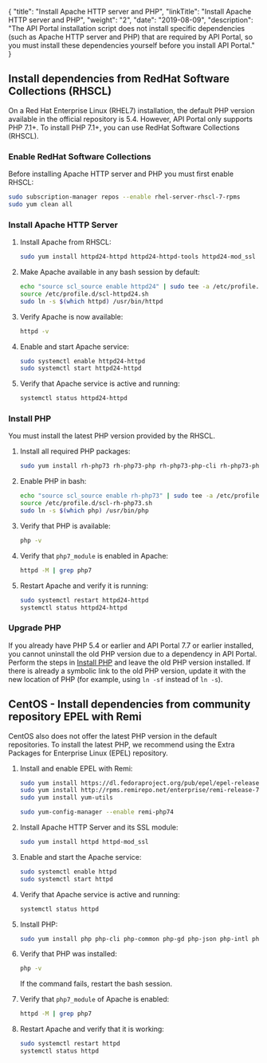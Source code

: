 {
"title": "Install Apache HTTP server and PHP",
  "linkTitle": "Install Apache HTTP server and PHP",
  "weight": "2",
  "date": "2019-08-09",
  "description": "The API Portal installation script does not install specific dependencies (such as Apache HTTP server and PHP) that are required by API Portal, so you must install these dependencies yourself before you install API Portal."
}

## Install dependencies from RedHat Software Collections (RHSCL)

On a Red Hat Enterprise Linux (RHEL7) installation, the default PHP version available in the official repository is 5.4. However, API Portal only supports PHP 7.1+. To install PHP 7.1+, you can use RedHat Software Collections (RHSCL).

### Enable RedHat Software Collections

Before installing Apache HTTP server and PHP you must first enable RHSCL:

```bash
sudo subscription-manager repos --enable rhel-server-rhscl-7-rpms
sudo yum clean all
```

### Install Apache HTTP Server

1. Install Apache from RHSCL:

   ```bash
   sudo yum install httpd24-httpd httpd24-httpd-tools httpd24-mod_ssl
   ```

2. Make Apache available in any bash session by default:

   ```bash
   echo "source scl_source enable httpd24" | sudo tee -a /etc/profile.d/scl-httpd24.sh
   source /etc/profile.d/scl-httpd24.sh
   sudo ln -s $(which httpd) /usr/bin/httpd
   ```

3. Verify Apache is now available:

   ```bash
   httpd -v
   ```

4. Enable and start Apache service:

   ```bash
   sudo systemctl enable httpd24-httpd
   sudo systemctl start httpd24-httpd
   ```

5. Verify that Apache service is active and running:

   ```bash
   systemctl status httpd24-httpd
   ```

### Install PHP

You must install the latest PHP version provided by the RHSCL.

1. Install all required PHP packages:

   ```bash
   sudo yum install rh-php73 rh-php73-php rh-php73-php-cli rh-php73-php-common rh-php73-php-gd rh-php73-php-json rh-php73-php-intl rh-php73-php-mbstring rh-php73-php-mysqlnd rh-php73-php-pdo rh-php73-php-xml rh-php73-php-zip
   ```
2. Enable PHP in bash:

   ```bash
   echo "source scl_source enable rh-php73" | sudo tee -a /etc/profile.d/scl-rh-php73.sh
   source /etc/profile.d/scl-rh-php73.sh
   sudo ln -s $(which php) /usr/bin/php
   ```
3. Verify that PHP is available:

   ```bash
   php -v
   ```
4. Verify that `php7_module` is enabled in Apache:

    ```bash
    httpd -M | grep php7
    ```

5. Restart Apache and verify it is running:

    ```bash
    sudo systemctl restart httpd24-httpd
    systemctl status httpd24-httpd
    ```

### Upgrade PHP

If you already have PHP 5.4 or earlier and API Portal 7.7 or earlier installed, you cannot uninstall the old PHP version due to a dependency in API Portal. Perform the steps in [Install PHP](#install-php) and leave the old PHP version installed. If there is already a symbolic link to the old PHP version, update it with the new location of PHP (for example, using `ln -sf` instead of `ln -s`).

## CentOS - Install dependencies from community repository EPEL with Remi

CentOS also does not offer the latest PHP version in the default repositories. To install the latest PHP, we recommend using the Extra Packages for Enterprise Linux (EPEL) repository.

1. Install and enable EPEL with Remi:

    ```bash
    sudo yum install https://dl.fedoraproject.org/pub/epel/epel-release-latest-7.noarch.rpm
    sudo yum install http://rpms.remirepo.net/enterprise/remi-release-7.rpm
    sudo yum install yum-utils

    sudo yum-config-manager --enable remi-php74
    ```
2. Install Apache HTTP Server and its SSL module:

    ```bash
    sudo yum install httpd httpd-mod_ssl
    ```
3. Enable and start the Apache service:

    ```bash
    sudo systemctl enable httpd
    sudo systemctl start httpd
    ```
4. Verify that Apache service is active and running:

   ```bash
   systemctl status httpd
   ```

5. Install PHP:

    ```bash
    sudo yum install php php-cli php-common php-gd php-json php-intl php-mbstring php-mysqlnd php-pdo php-xml php-zip
    ```

6. Verify that PHP was installed:

    ```bash
    php -v
    ```

    If the command fails, restart the bash session.
7. Verify that `php7_module` of Apache is enabled:

    ```bash
    httpd -M | grep php7
    ```
8. Restart Apache and verify that it is working:

    ```bash
    sudo systemctl restart httpd
    systemctl status httpd
    ```
